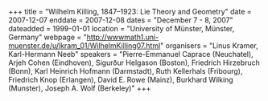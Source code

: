 +++
title = "Wilhelm Killing, 1847–1923: Lie Theory and Geometry"
date = 2007-12-07
enddate = 2007-12-08
dates = "December 7 - 8, 2007"
dateadded = 1999-01-01
location = "University of Münster, Münster, Germany"
webpage = "http://wwwmath1.uni-muenster.de/u/lkram_01/WilhelmKilling07.html"
organisers = "Linus Kramer, Karl-Hermann Neeb"
speakers = "Pierre-Emmanuel Caprace (Neuchatel), Arjeh Cohen (Eindhoven), Sigurður Helgason (Boston), Friedrich Hirzebruch (Bonn), Karl Heinrich Hofmann (Darmstadt), Ruth Kellerhals (Fribourg), Friedrich Knop (Erlangen), David E. Rowe (Mainz), Burkhard Wilking (Munster), Joseph A. Wolf (Berkeley)"
+++
